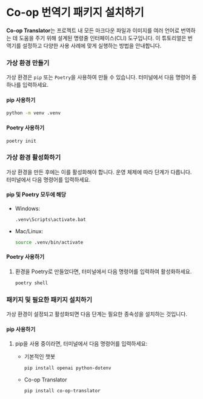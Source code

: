 # Co-op 번역기 패키지 설치하기

**Co-op Translator**는 프로젝트 내 모든 마크다운 파일과 이미지를 여러 언어로 번역하는 데 도움을 주기 위해 설계된 명령줄 인터페이스(CLI) 도구입니다. 이 튜토리얼은 번역기를 설정하고 다양한 사용 사례에 맞게 실행하는 방법을 안내합니다.

### 가상 환경 만들기

가상 환경은 `pip` 또는 `Poetry`을 사용하여 만들 수 있습니다. 터미널에서 다음 명령어 중 하나를 입력하세요.

#### pip 사용하기

```bash
python -m venv .venv
```

#### Poetry 사용하기

```bash
poetry init
```

### 가상 환경 활성화하기

가상 환경을 만든 후에는 이를 활성화해야 합니다. 운영 체제에 따라 단계가 다릅니다. 터미널에서 다음 명령어를 입력하세요.

#### pip 및 Poetry 모두에 해당

- Windows:

    ```bash
    .venv\Scripts\activate.bat
    ```

- Mac/Linux:

    ```bash
    source .venv/bin/activate
    ```

#### Poetry 사용하기

1. 환경을 Poetry로 만들었다면, 터미널에서 다음 명령어를 입력하여 활성화하세요.

    ```bash
    poetry shell
    ```

### 패키지 및 필요한 패키지 설치하기

가상 환경이 설정되고 활성화되면 다음 단계는 필요한 종속성을 설치하는 것입니다.

#### pip 사용하기 

1. pip을 사용 중이라면, 터미널에서 다음 명령어를 입력하세요:

    - 기본적인 챗봇

        ```bash
        pip install openai python-dotenv
        ```

    - Co-op Translator

        ```bash
        pip install co-op-translator
        ```
